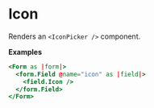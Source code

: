 # Icon

Renders an `<IconPicker />` component.

**Examples**

```hbs
<Form as |form|>
  <form.Field @name="icon" as |field|>
    <field.Icon />
  </form.Field>
</Form>
```
